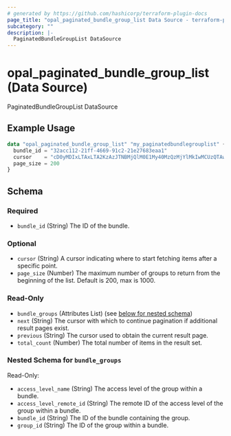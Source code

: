 ```yaml
---
# generated by https://github.com/hashicorp/terraform-plugin-docs
page_title: "opal_paginated_bundle_group_list Data Source - terraform-provider-opal"
subcategory: ""
description: |-
  PaginatedBundleGroupList DataSource
---
```


# opal_paginated_bundle_group_list (Data Source)

PaginatedBundleGroupList DataSource

## Example Usage

```terraform
data "opal_paginated_bundle_group_list" "my_paginatedbundlegrouplist" {
  bundle_id = "32acc112-21ff-4669-91c2-21e27683eaa1"
  cursor    = "cD0yMDIxLTAxLTA2KzAzJTNBMjQlM0E1My40MzQzMjYlMkIwMCUzQTAw"
  page_size = 200
}
```

<!-- schema generated by tfplugindocs -->
## Schema

### Required

- `bundle_id` (String) The ID of the bundle.

### Optional

- `cursor` (String) A cursor indicating where to start fetching items after a specific point.
- `page_size` (Number) The maximum number of groups to return from the beginning of the list. Default is 200, max is 1000.

### Read-Only

- `bundle_groups` (Attributes List) (see [below for nested schema](#nestedatt--bundle_groups))
- `next` (String) The cursor with which to continue pagination if additional result pages exist.
- `previous` (String) The cursor used to obtain the current result page.
- `total_count` (Number) The total number of items in the result set.

<a id="nestedatt--bundle_groups"></a>
### Nested Schema for `bundle_groups`

Read-Only:

- `access_level_name` (String) The access level of the group within a bundle.
- `access_level_remote_id` (String) The remote ID of the access level of the group within a bundle.
- `bundle_id` (String) The ID of the bundle containing the group.
- `group_id` (String) The ID of the group within a bundle.
